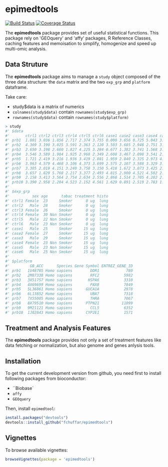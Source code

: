 # epimedtools

[![Build Status](https://api.travis-ci.org/fchuffar/epimedtools.png?branch=master)](https://travis-ci.org/fchuffar/epimedtools)
[![Coverage Status](https://img.shields.io/codecov/c/github/fchuffar/epimedtools/master.svg)](https://codecov.io/github/fchuffar/epimedtools?branch=master)


The __epimedtools__ package provides set of useful statistical functions. This package rely on 'GEOquery' and 'affy' packages, R Reference Classes, caching features and memoisation to simplify, homogenize and speed up multi-omic analysis.

## Data Struture

The __epimedtools__ package aims to manage a `study` object composed of the three data structure: the `data` matrix and the two `exp_grp` and `platform` dataframe.

Take care: 

  - study$data is a matrix of numerics
  - `colnames(study$data)` contain `rownames(study$exp_grp)`
  - `rownames(study$data)` contain   `rownames(study$platform)`

```R
> study
#' $data
#'       ctrl1 ctrl2 ctrl3 ctrl4 ctrl5 ctrl6 case1 case2 case3 case4 case5 case6
#' prb1  1.801 3.036 1.856 2.717 2.374 3.755 0.000 3.656 0.725 5.043 3.265 3.539
#' prb2  4.369 3.190 3.025 3.591 2.363 2.120 3.503 3.685 2.948 2.751 3.656 2.525
#' prb3  2.650 3.198 2.660 1.827 4.225 3.284 0.677 1.382 3.741 1.568 3.287 2.930
#' prb4  3.546 3.589 1.904 1.925 2.968 2.349 2.608 3.467 2.098 3.541 2.854 1.796
#' prb5  1.721 2.419 3.216 1.936 3.419 2.881 1.959 2.040 2.325 2.973 4.222 2.918
#' prb6  3.963 4.579 4.468 3.106 4.373 3.699 2.575 2.107 3.588 3.329 3.626 0.257
#' prb7  3.305 2.019 4.151 3.240 3.758 3.150 5.418 1.672 3.073 3.425 2.434 0.734
#' prb8  3.657 1.829 5.768 2.217 3.377 2.493 4.815 2.900 4.521 4.502 2.144 3.973
#' prb9  2.158 3.413 3.564 2.754 2.634 2.556 2.868 1.514 2.705 4.202 2.030 1.197
#' prb10 3.390 2.958 2.204 4.523 2.152 4.561 1.629 0.891 2.519 2.783 1.541 2.375
#'
#' $exp_grp
#'          sex age      tabac treatment histo
#' ctrl1 Female  23     Smoker      0 ug  lung
#' ctrl2   Male  28     Smoker      0 ug  lung
#' ctrl3 Female  26     Smoker      0 ug  lung
#' ctrl4 Female  30 Non Smoker      0 ug  lung
#' ctrl5   Male  22 Non Smoker      0 ug  lung
#' ctrl6   Male  23 Non Smoker      0 ug  lung
#' case1   Male  25     Smoker     15 ug  lung
#' case2 Female  27     Smoker     15 ug  lung
#' case3   Male  29     Smoker     15 ug  lung
#' case4 Female  23 Non Smoker     15 ug  lung
#' case5   Male  23 Non Smoker     15 ug  lung
#' case6   Male  25 Non Smoker     15 ug  lung
#'
#' $platform
#'         GB_ACC      Species Gene Symbol ENTREZ_GENE_ID
#' prb1   1U48705 Homo sapiens        DDR1            780
#' prb2   2M87338 Homo sapiens        RFC2           5982
#' prb3   3X51757 Homo sapiens       HSPA6           3310
#' prb4   4X69699 Homo sapiens        PAX8           7849
#' prb5   5L36861 Homo sapiens      GUCA1A           2978
#' prb6   6L13852 Homo sapiens        UBA7           7318
#' prb7   7X55005 Homo sapiens        THRA           7067
#' prb8   8X79510 Homo sapiens      PTPN21          11099
#' prb9   9M21121 Homo sapiens        CCL5           6352
#' prb10  1J02843 Homo sapiens      CYP2E1           1571

```

## Treatment and Analysis Features

The __epimedtools__ package provides not only a set of treatment features like data fetching or normalization, but also genome and genes anlysis tools.

## Installation

To get the current development version from github, you need first to install following packages from bioconductor:

  * ``Biobase`
  * ``affy``
  * ``GEOquery``

Then, install ``epimedtool``:

```R
install.packages("devtools")
devtools::install_github("fchuffar/epimedtools")
```


## Vignettes

To browse available vignettes:

```R
browseVignettes(package = 'epimedtools')
```

